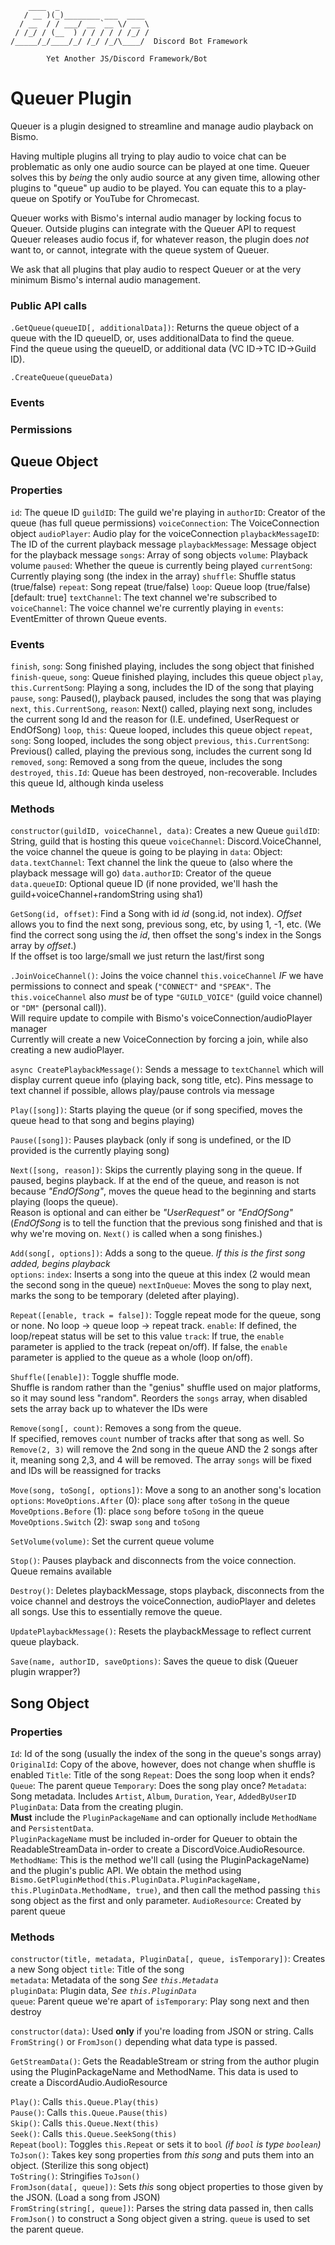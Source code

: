 	    ____  _                    
	   / __ )(_)________ ___  ____ 
	  / __  / / ___/ __ `__ \/ __ \
	 / /_/ / (__  ) / / / / / /_/ /
	/_____/_/____/_/ /_/ /_/\____/  Discord Bot Framework
	
            Yet Another JS/Discord Framework/Bot

# Queuer Plugin
Queuer is a plugin designed to streamline and manage audio playback on Bismo.

Having multiple plugins all trying to play audio to voice chat can be problematic as only one audio source can be played at one time.  Queuer solves this by _being_ the only audio source at any given time, allowing other plugins to "queue" up audio to be played.  You can equate this to a play-queue on Spotify or YouTube for Chromecast.

Queuer works with Bismo's internal audio manager by locking focus to Queuer.  Outside plugins can integrate with the Queuer API to request Queuer releases audio focus if, for whatever reason, the plugin does *not* want to, or cannot, integrate with the queue system of Queuer.

We ask that all plugins that play audio to respect Queuer or at the very minimum Bismo's internal audio management.

### Public API calls
`.GetQueue(queueID[, additionalData])`: Returns the queue object of a queue with the ID queueID, or, uses additionalData to find the queue.\
Find the queue using the queueID, or additional data (VC ID->TC ID->Guild ID).

`.CreateQueue(queueData)`



### Events



### Permissions




## Queue Object

### Properties
`id`: The queue ID
`guildID`: The guild we're playing in
`authorID`: Creator of the queue (has full queue permissions)
`voiceConnection`: The VoiceConnection object
`audioPlayer`: Audio play for the voiceConnection
`playbackMessageID`: The ID of the current playback message
`playbackMessage`: Message object for the playback message
`songs`: Array of song objects
`volume`: Playback volume
`paused`: Whether the queue is currently being played
`currentSong`: Currently playing song (the index in the array)
`shuffle`: Shuffle status (true/false)
`repeat`: Song repeat (true/false)
`loop`: Queue loop (true/false) \[default: true\]
`textChannel`: The text channel we're subscribed to
`voiceChannel`: The voice channel we're currently playing in
`events`: EventEmitter of thrown Queue events.


### Events
`finish`, `song`: Song finished playing, includes the song object that finished
`finish-queue`, `song`: Queue finished playing, includes this queue object
`play`, `this.CurrentSong`: Playing a song, includes the ID of the song that playing
`pause`, `song`: Paused(), playback paused, includes the song that was playing
`next`, `this.CurrentSong`, `reason`: Next() called, playing next song, includes the current song Id and the reason for (I.E. undefined, UserRequest or EndOfSong)
`loop`, `this`: Queue looped, includes this queue object
`repeat`, `song`: Song looped, includes the song object
`previous`, `this.CurrentSong`: Previous() called, playing the previous song, includes the current song Id
`removed`, `song`: Removed a song from the queue, includes the song
`destroyed`, `this.Id`: Queue has been destroyed, non-recoverable. Includes this queue Id, although kinda useless 



### Methods
`constructor(guildID, voiceChannel, data)`: Creates a new Queue
`guildID`: String, guild that is hosting this queue
`voiceChannel`: Discord.VoiceChannel, the voice channel the queue is going to be playing in
`data`: Object:
	`data.textChannel`: Text channel the link the queue to (also where the playback message will go)
	`data.authorID`: Creator of the queue
	`data.queueID`: Optional queue ID (if none provided, we'll hash the guild+voiceChannel+randomString using sha1)

`GetSong(id, offset)`: Find a Song with id _id_ (song.id, not index). _Offset_ allows you to find the next song, previous song, etc, by using 1, -1, etc. (We find the correct song using the _id_, then offset the song's index in the Songs array by _offset_.)\
If the offset is too large/small we just return the last/first song

`.JoinVoiceChannel()`: Joins the voice channel `this.voiceChannel` _IF_ we have permissions to connect and speak (`"CONNECT"` and `"SPEAK"`. The `this.voiceChannel` also _must_ be of type `"GUILD_VOICE"` (guild voice channel) or `"DM"` (personal call)).\
Will require update to compile with Bismo's voiceConnection/audioPlayer manager\
Currently will create a new VoiceConnection by forcing a join, while also creating a new audioPlayer.

`async CreatePlaybackMessage()`: Sends a message to `textChannel` which will display current queue info (playing back, song title, etc). Pins message to text channel if possible, allows play/pause controls via message

`Play([song])`: Starts playing the queue (or if song specified, moves the queue head to that song and begins playing)

`Pause([song])`: Pauses playback (only if song is undefined, or the ID provided is the currently playing song)

`Next([song, reason])`: Skips the currently playing song in the queue. If paused, begins playback. If at the end of the queue, and reason is not because _"EndOfSong"_, moves the queue head to the beginning and starts playing (loops the queue).\
Reason is optional and can either be _"UserRequest"_ or _"EndOfSong"_ (_EndOfSong_ is to tell the function that the previous song finished and that is why we're moving on. `Next()` is called when a song finishes.)

`Add(song[, options])`: Adds a song to the queue. _If this is the first song added, begins playback_\
`options`:
	`index`: Inserts a song into the queue at this index (2 would mean the second song in the queue)
	`nextInQueue`: Moves the song to play next, marks the song to be temporary (deleted after playing).


`Repeat([enable, track = false])`: Toggle repeat mode for the queue, song or none. No loop -> queue loop -> repeat track.
	`enable`: If defined, the loop/repeat status will be set to this value
	`track`: If true, the `enable` parameter is applied to the track (repeat on/off). If false, the `enable` parameter is applied to the queue as a whole (loop on/off).


`Shuffle([enable])`: Toggle shuffle mode.\
Shuffle is random rather than the "genius" shuffle used on major platforms, so it may sound less "random".  Reorders the `songs` array, when disabled sets the array back up to whatever the IDs were


`Remove(song[, count)`: Removes a song from the queue.\
If specified, removes `count` number of tracks after that song as well.  So `Remove(2, 3)` will remove the 2nd song in the queue AND the 2 songs after it, meaning song 2,3, and 4 will be removed.  The array `songs` will be fixed and IDs will be reassigned for tracks


`Move(song, toSong[, options])`: Move a song to an another song's location
`options`:
	`MoveOptions.After` (0): place `song` after `toSong` in the queue
	`MoveOptions.Before` (1): place `song` before `toSong` in the queue
	`MoveOptions.Switch` (2): swap `song` and `toSong`

`SetVolume(volume)`: Set the current queue volume


`Stop()`: Pauses playback and disconnects from the voice connection.  Queue remains available

`Destroy()`: Deletes playbackMessage, stops playback, disconnects from the voice channel and destroys the voiceConnection, audioPlayer and deletes all songs.  Use this to essentially remove the queue.


`UpdatePlaybackMessage()`: Resets the playbackMessage to reflect current queue playback.


`Save(name, authorID, saveOptions)`: Saves the queue to disk (Queuer plugin wrapper?)



## Song Object

### Properties
`Id`: Id of the song (usually the index of the song in the queue's songs array)
`OriginalId`: Copy of the above, however, does not change when shuffle is enabled
`Title`: Title of the song
`Repeat`: Does the song loop when it ends?
`Queue`: The parent queue
`Temporary`: Does the song play once?
`Metadata`: Song metadata. Includes `Artist`, `Album`, `Duration`, `Year`, `AddedByUserID`
`PluginData`: Data from the creating plugin.\
	**Must** include the `PluginPackageName` and can optionally include `MethodName` and `PersistentData`.\
	`PluginPackageName` must be included in-order for Queuer to obtain the ReadableStreamData in-order to create a DiscordVoice.AudioResource.\
	`MethodName`: This is the method we'll call (using the PluginPackageName) and the plugin's public API. We obtain the method using `Bismo.GetPluginMethod(this.PluginData.PluginPackageName, this.PluginData.MethodName, true)`, and then call the method passing `this` song object as the first and only parameter.
`AudioResource`: Created by parent queue


### Methods
`constructor(title, metadata, PluginData[, queue, isTemporary])`: Creates a new Song object
	`title`: Title of the song\
	`metadata`: Metadata of the song _See `this.Metadata`_\
	`pluginData`: Plugin data, _See `this.PluginData`_\
	`queue`: Parent queue we're apart of
	`isTemporary`: Play song next and then destroy


`constructor(data)`: Used **only** if you're loading from JSON or string.  Calls `FromString()` or `FromJson()` depending what data type is passed.



`GetStreamData()`: Gets the ReadableStream or string from the author plugin using the PluginPackageName and MethodName.  This data is used to create a DiscordAudio.AudioResource

`Play()`: Calls `this.Queue.Play(this)`\
`Pause()`: Calls `this.Queue.Pause(this)`\
`Skip()`: Calls `this.Queue.Next(this)`\
`Seek()`: Calls `this.Queue.SeekSong(this)`\
`Repeat(bool)`: Toggles `this.Repeat` or sets it to `bool` _(if `bool` is type `boolean`)_\
`ToJson()`: Takes key song properties from _this song_ and puts them into an object. (Sterilize this song object)\
`ToString()`: Stringifies `ToJson()`\
`FromJson(data[, queue])`: Sets _this_ song object properties to those given by the JSON.  (Load a song from JSON)\
`FromString(string[, queue])`: Parses the string data passed in, then calls `FromJson()` to construct a Song object given a string.  `queue` is used to set the parent queue.